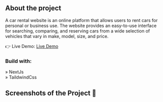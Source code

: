 
## About the project

A car rental website is an online platform that allows users to rent cars for personal or business use. The website provides an easy-to-use interface for searching, comparing, and reserving cars from a wide selection of vehicles that vary in make, model, size, and price.

👉 Live Demo: <a href='cars-showcase-meryx-bh.vercel.app'>Live Demo</a>

<h3>Build with:</h3>

» NextJs <br>
» TaildwindCss

<h2>Screenshots of the Project 📸</h2>
<br>



